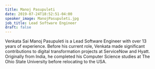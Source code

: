```yaml
---
title: Manoj Pasupuleti
date: 2019-07-24T18:52:51-04:00
speaker_image: ManojPasupuleti.jpg
job_title: Lead Software Engineer
draft: false
---
```


Venkata Sai Manoj Pasupuleti is a Lead Software Engineer with over 13 years of experience. Before his current role, Venkata made significant contributions to digital transformation projects at ServiceNow and Hyatt. Originally from India, he completed his Computer Science studies at The Ohio State University before relocating to the USA.
